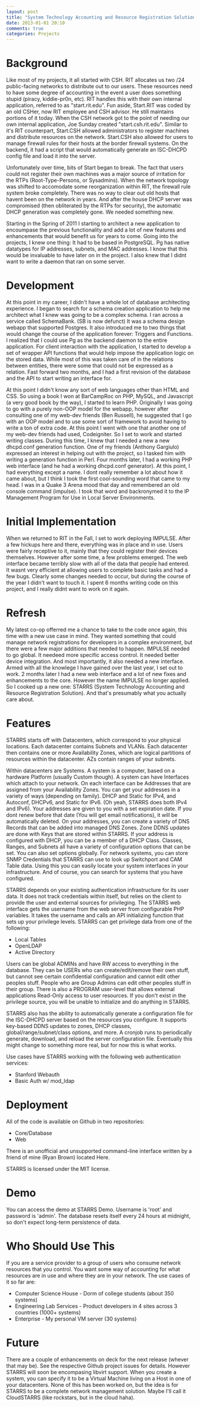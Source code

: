 ```yaml
---
layout: post
title: "System Technology Accounting and Resource Registration Solution (STARRS)"
date: 2013-01-01 20:10
comments: true
categories: Projects
---
```

# Background
Like most of my projects, it all started with CSH. RIT allocates us two /24 public-facing networks to distribute out to our users. These resources need to have some degree of accounting in the event a user does something stupid (piracy, kiddie-pr0n, etc). RIT handles this with their own internal application, referred to as "start.rit.edu". Fun aside, Start.RIT was coded by an old CSHer, now RIT employee and CSH advisor. He still maintains portions of it today. When the CSH network got to the point of needing our own internal application, Joe Sunday created "start.csh.rit.edu". Similar to it's RIT counterpart, Start.CSH allowed administrators to register machines and distribute resources on the network. Start.CSH also allowed for users to manage firewall rules for their hosts at the border firewall systems. On the backend, it had a script that would automatically generate an ISC-DHCPD config file and load it into the server.

Unfortunately over time, bits of Start began to break. The fact that users could not register their own machines was a major source of irritation for the RTPs (Root-Type-Persons, or Sysadmins). When the network topology was shifted to accomodate some reorganization within RIT, the firewall rule system broke completely. There was no way to clear out old hosts that havent been on the network in years. And after the house DHCP server was compromised (then obliterated by the RTPs for security), the automatic DHCP generation was completely gone. We needed something new.

Starting in the Spring of 2011 I starting to architect a new application to encoumpase the previous functionality and add a lot of new features and enhancements that would benefit us for years to come. Going into the projects, I knew one thing: It had to be based in PostgreSQL. Pg has native datatypes for IP addresses, subnets, and MAC addresses. I know that this would be invaluable to have later on in the project. I also knew that I didnt want to write a daemon that ran on some server.

# Development
At this point in my career, I didn't have a whole lot of database architecting experience. I began to search for a schema creation application to help me architect what I knew was going to be a complex schema. I ran across a service called SchemaBank. (SB is now defunct) It was a schema design webapp that supported Postgres. It also introduced me to two things that would change the course of the application forever: Triggers and Functions. I realized that I could use Pg as the backend daemon to the entire application. For client interaction with the application, I started to develop a set of wrapper API functions that would help impose the application logic on the stored data. While most of this was taken care of in the relations between entities, there were some that could not be expressed as a relation. Fast forward two months, and I had a first revision of the database and the API to start writing an interface for.

At this point I didn't know any sort of web languages other than HTML and CSS. So using a book I won at BarCampRoc on PHP, MySQL, and Javascript (a very good book by the way), I started to learn PHP. Originally I was going to go with a purely non-OOP model for the webapp, however after consulting one of my web-dev friends (Ben Russell), he suggested that I go with an OOP model and to use some sort of framework to avoid having to write a ton of extra code. At this point I went with one that another one of my web-dev friends had used, Codeigniter. So I set to work and started writing classes. During this time, I knew that I needed a new a new dhcpd.conf generation function. One of my friends (Anthony Gargiulo) expressed an interest in helping out with the project, so I tasked him with writing a generation function in Perl. Four months later, I had a working PHP web interface (and he had a working dhcpd.conf generator). At this point, I had everything except a name. I dont really remember a lot about how it came about, but I think I took the first cool-sounding word that came to my head. I was in a Quake 3 Arena mood that day and remembered an old console command (impulse). I took that word and backronymed it to the IP Management Program for Use in Local Server Environments.

# Initial Implementation
When we returned to RIT in the Fall, I set to work deploying IMPULSE. After a few hickups here and there, everything was in place and in use. Users were fairly receptive to it, mainly that they could register their devices themselves. However after some time, a few problems emerged. The web interface became terribly slow with all of the data that people had entered. It wasnt very efficient at allowing users to complete basic tasks and had a few bugs. Clearly some changes needed to occur, but during the course of the year I didn't want to touch it. I spent 6 months writing code on this project, and I really didnt want to work on it again.

# Refresh
My latest co-op offerred me a chance to take to the code once again, this time with a new use case in mind. They wanted something that could manage network registrations for developers in a complex environment, but there were a few major additions that needed to happen. IMPULSE needed to go global. It needeed more specific access control. It needed better device integration. And most importantly, it also needed a new interface. Armed with all the knowlege I have gained over the last year, I set out to work. 2 months later I had a new web interface and a lot of new fixes and enhancements to the core. However the name IMPULSE no longer applied. So I cooked up a new one: STARRS (System Technology Accounting and Resource Registration Solution). And that's presumably what you actually care about.

# Features
STARRS starts off with Datacenters, which correspond to your physical locations. Each datacenter contains Subnets and VLANs. Each datacenter then contains one or more Availability Zones, which are logical partitions of resources within the datacenter. AZs contain ranges of your subnets.

Within datacenters are Systems. A system is a computer, based on a hardware Platform (usually Custom though). A system can have Interfaces which attach to your network. On each interface can be Addresses that are assigned from your Availability Zones. You can get your addresses in a variety of ways (depending on family). DHCP and Static for IPv4, and Autoconf, DHCPv6, and Static for IPv6. (Oh yeah, STARRS does both IPv4 and IPv6). Your addresses are given to you with a set expiration date. If you dont renew before that date (You will get email notifications), it will be automatically deleted. On your addresses, you can create a variety of DNS Records that can be added into managed DNS Zones. Zone DDNS updates are done with Keys that are stored within STARRS. If your address is configured with DHCP, you can be a member of a DHCP Class. Classes, Ranges, and Subnets all have a variety of configuration options that can be set. You can also set options globally. For network systems, you can store SNMP Credentials that STARRS can use to look up Switchport and CAM Table data. Using this you can easily locate your system interfaces in your infrastructure. And of course, you can search for systems that you have configured.

STARRS depends on your existing authentication infrastructure for its user data. It does not track credentials within itself, but relies on the client to provide the user and external sources for privileging. The STARRS web interface gets the username from the web server from configurable PHP variables. It takes the username and calls an API initializing function that sets up your privilege levels. STARRS can get privilege data from one of the following:

* Local Tables
* OpenLDAP
* Active Directory

Users can be global ADMINs and have RW access to everything in the database. They can be USERs who can create/edit/remove their own stuff, but cannot see certain confidential configuration and cannot edit other peoples stuff. People who are Group Admins can edit other peoples stuff in their group. There is also a PROGRAM user-level that allows external applications Read-Only access to user resources. If you don't exist in the privilege source, you will be unable to initialize and do anything in STARRS.

STARRS also has the ability to automatically generate a configuration file for the ISC-DHCPD server based on the resources you configure. It supports key-based DDNS updates to zones, DHCP classes, global/range/subnet/class options, and more. A cronjob runs to periodically generate, download, and reload the server configuration file. Eventually this might change to something more real, but for now this is what works.

Use cases have STARRS working with the following web authentication services:

* Stanford Webauth
* Basic Auth w/ mod_ldap

# Deployment
All of the code is available on Github in two repositories:

* Core/Database
* Web

There is an unofficial and unsupported command-line interface written by a friend of mine (Ryan Brown) located Here.

STARRS is licensed under the MIT license.

# Demo
You can access the demo at STARRS Demo. Username is 'root' and password is 'admin'. The database resets itself every 24 hours at midnight, so don't expect long-term persistence of data.

# Who Should Use This
If you are a service provider to a group of users who consume network resources that you control. You want some way of accounting for what resources are in use and where they are in your network. The use cases of it so far are:

* Computer Science House - Dorm of college students (about 350 systems)
* Engineering Lab Services - Product developers in 4 sites across 3 countries (1000+ systems)
* Enterprise - My personal VM server (30 systems)

# Future
There are a couple of enhancements on deck for the next release (whever that may be). See the respective Github project issues for details. However STARRS will soon be encompasing libvirt support. When you create a system, you can specify it to be a Virtual Machine living on a Host in one of your datacenters. None of this has been worked on, but the idea is for STARRS to be a complete network management solution. Maybe I'll call it CloudSTARRS (like rockstars, but in the cloud haha).
